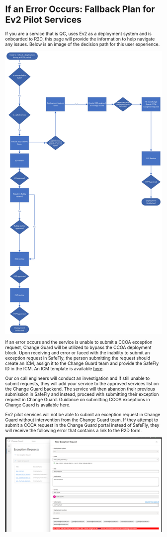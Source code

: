 # If an Error Occurs: Fallback Plan for Ev2 Pilot Services

If you are a service that is QC, uses Ev2 as a deployment system and is onboarded to R2D, this page will provide the information to help navigate any issues. Below is an image of the decision path for this user experience.

![alt text](media/E2E_Ev2.png)

If an error occurs and the service is unable to submit a CCOA exception request, Change Guard will be utilized to bypass the CCOA deployment block. Upon receiving and error or faced with the inability to submit an exception request in SafeFly, the person submitting the request should create an ICM, assign it to the Change Guard team and provide the SafeFly ID in the ICM. An ICM template is available [here](https://portal.microsofticm.com/imp/v3/incidents/create?tmpl=Q3x1H3).

Our on call engineers will conduct an investigation and if still unable to submit requests, they will add your service to the approved services list on the Change Guard backend. The service will then abandon their previous submission in SafeFly and instead, proceed with submitting their exception request in Change Guard. Guidance on submitting CCOA exceptions in Change Guard is available here.

Ev2 pilot services will not be able to submit an exception request in Change Guard without intervention from the Change Guard team. If they attempt to submit a CCOA request in the Change Guard portal instead of SafeFly, they will receive the following error that contains a link to the R2D form.

![alt text](media/SF_5.png)
